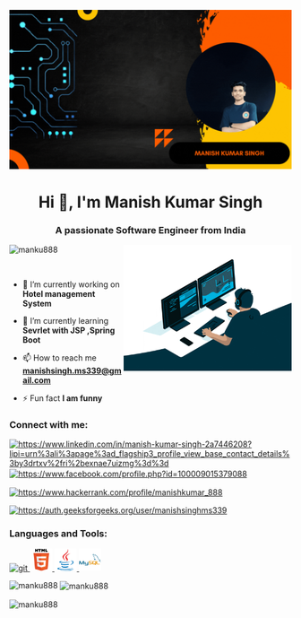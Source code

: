 ![logo](https://github.com/manku888/manku888/blob/main/logo.gif)
<h1 align="center">Hi 👋, I'm Manish Kumar Singh</h1>
<h3 align="center">A passionate Software Engineer from India</h3>

<img align="right" alt="Coding" width="300" src="https://github.com/manku888/manku888/blob/main/png.gif">
<p align="left"> <img src="https://komarev.com/ghpvc/?username=manku888&label=Profile%20views&color=0e75b6&style=flat" alt="manku888" /> </p>

<p align="left"> <a href="https://twitter.com/" target="blank"><img src="https://img.shields.io/twitter/follow/?logo=twitter&style=for-the-badge" alt="" /></a> </p>

- 🔭 I’m currently working on **Hotel management System**

- 🌱 I’m currently learning **Sevrlet with JSP ,Spring Boot**

- 📫 How to reach me **manishsingh.ms339@gmail.com**

- ⚡ Fun fact **I am funny**

<h3 align="left">Connect with me:</h3>
<p align="left">
<a href="https://linkedin.com/in/https://www.linkedin.com/in/manish-kumar-singh-2a7446208?lipi=urn%3ali%3apage%3ad_flagship3_profile_view_base_contact_details%3by3drtxv%2fri%2bexnae7uizmg%3d%3d" target="blank"><img align="center" src="https://raw.githubusercontent.com/rahuldkjain/github-profile-readme-generator/master/src/images/icons/Social/linked-in-alt.svg" alt="https://www.linkedin.com/in/manish-kumar-singh-2a7446208?
                                                                                                                                                                                                                    lipi=urn%3ali%3apage%3ad_flagship3_profile_view_base_contact_details%3by3drtxv%2fri%2bexnae7uizmg%3d%3d" height="30" width="40" /></a>
<a href="https://fb.com/https://www.facebook.com/profile.php?id=100009015379088" target="blank"><img align="center" src="https://raw.githubusercontent.com/rahuldkjain/github-profile-readme-generator/master/src/images/icons/Social/facebook.svg" alt="https://www.facebook.com/profile.php?id=100009015379088" height="30" width="40" /></a>
  
<a href="https://www.hackerrank.com/profile/manishkumar_888" target="blank"><img align="center" src="https://raw.githubusercontent.com/rahuldkjain/github-profile-readme-generator/master/src/images/icons/Social/hackerrank.svg" alt="https://www.hackerrank.com/profile/manishkumar_888" height="30" width="40" /></a>

<a href="https://auth.geeksforgeeks.org/user/https://auth.geeksforgeeks.org/user/manishsinghms339" target="blank"><img align="center" src="https://raw.githubusercontent.com/rahuldkjain/github-profile-readme-generator/master/src/images/icons/Social/geeks-for-geeks.svg" alt="https://auth.geeksforgeeks.org/user/manishsinghms339" height="30" width="40" /></a>
</p>

<!-- <a href="https://instagram.com/https://www.instagram.com/manku_singh_888/" target="blank"><img align="center" src="https://raw.githubusercontent.com/rahuldkjain/github-profile-readme-generator/master/src/images/icons/Social/instagram.svg" alt="https://www.instagram.com/manku_singh_888/" height="30" width="40" /></a> -->
  

<h3 align="left">Languages and Tools:</h3>
<p align="left"> <a href="https://git-scm.com/" target="_blank" rel="noreferrer"> <img src="https://www.vectorlogo.zone/logos/git-scm/git-scm-icon.svg" alt="git" width="40" height="40"/> </a> <a href="https://www.w3.org/html/" target="_blank" rel="noreferrer"> <img src="https://raw.githubusercontent.com/devicons/devicon/master/icons/html5/html5-original-wordmark.svg" alt="html5" width="40" height="40"/> </a> <a href="https://www.java.com" target="_blank" rel="noreferrer"> <img src="https://raw.githubusercontent.com/devicons/devicon/master/icons/java/java-original.svg" alt="java" width="40" height="40"/> </a> <a href="https://www.mysql.com/" target="_blank" rel="noreferrer"> <img src="https://raw.githubusercontent.com/devicons/devicon/master/icons/mysql/mysql-original-wordmark.svg" alt="mysql" width="40" height="40"/> </a> </p>

<p><img align="left" src="https://github-readme-stats.vercel.app/api/top-langs?username=manku888&show_icons=true&locale=en&layout=compact" alt="manku888" /></p>

<p>&nbsp;<img align="center" src="https://github-readme-stats.vercel.app/api?username=manku888&show_icons=true&locale=en" alt="manku888" /></p>

<p><img align="center" src="https://github-readme-streak-stats.herokuapp.com/?user=manku888&" alt="manku888" /></p>
